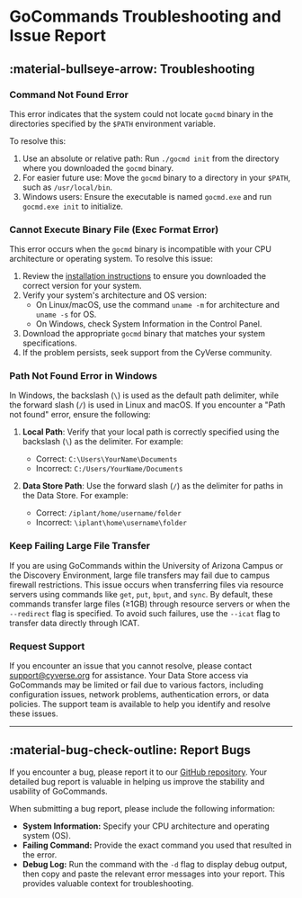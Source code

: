 # GoCommands Troubleshooting and Issue Report

## :material-bullseye-arrow: Troubleshooting

### Command Not Found Error
This error indicates that the system could not locate `gocmd` binary in the directories specified by the `$PATH` environment variable. 

To resolve this:

1. Use an absolute or relative path: Run `./gocmd init` from the directory where you downloaded the `gocmd` binary.
2. For easier future use: Move the `gocmd` binary to a directory in your `$PATH`, such as `/usr/local/bin`.
3. Windows users: Ensure the executable is named `gocmd.exe` and run `gocmd.exe init` to initialize.


### Cannot Execute Binary File (Exec Format Error)
This error occurs when the `gocmd` binary is incompatible with your CPU architecture or operating system. To resolve this issue:

1. Review the [installation instructions](installation.md) to ensure you downloaded the correct version for your system.
2. Verify your system's architecture and OS version:
    - On Linux/macOS, use the command `uname -m` for architecture and `uname -s` for OS.
    - On Windows, check System Information in the Control Panel.
3. Download the appropriate `gocmd` binary that matches your system specifications.
4. If the problem persists, seek support from the CyVerse community.


### Path Not Found Error in Windows
In Windows, the backslash (`\`) is used as the default path delimiter, while the forward slash (`/`) is used in Linux and macOS. If you encounter a "Path not found" error, ensure the following:

1. **Local Path**: Verify that your local path is correctly specified using the backslash (`\`) as the delimiter. For example:
    - Correct: `C:\Users\YourName\Documents`
    - Incorrect: `C:/Users/YourName/Documents`

2. **Data Store Path**: Use the forward slash (`/`) as the delimiter for paths in the Data Store. For example:
    - Correct: `/iplant/home/username/folder`
    - Incorrect: `\iplant\home\username\folder`


### Keep Failing Large File Transfer

If you are using GoCommands within the University of Arizona Campus or the Discovery Environment, large file transfers may fail due to campus firewall restrictions. This issue occurs when transferring files via resource servers using commands like `get`, `put`, `bput`, and `sync`. By default, these commands transfer large files (≥1GB) through resource servers or when the `--redirect` flag is specified. To avoid such failures, use the `--icat` flag to transfer data directly through ICAT.

### Request Support

If you encounter an issue that you cannot resolve, please contact [support@cyverse.org](mailto:support@cyverse.org) for assistance. Your Data Store access via GoCommands may be limited or fail due to various factors, including configuration issues, network problems, authentication errors, or data policies. The support team is available to help you identify and resolve these issues.

---

## :material-bug-check-outline: Report Bugs

If you encounter a bug, please report it to our [GitHub repository](https://github.com/cyverse/gocommands/issues). Your detailed bug report is valuable in helping us improve the stability and usability of GoCommands.

When submitting a bug report, please include the following information:

- **System Information:** Specify your CPU architecture and operating system (OS).
- **Failing Command:** Provide the exact command you used that resulted in the error.
- **Debug Log:** Run the command with the `-d` flag to display debug output, then copy and paste the relevant error messages into your report. This provides valuable context for troubleshooting.

